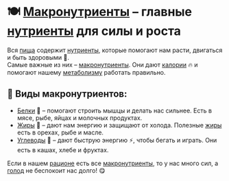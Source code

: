 # 🍽️ [Макронутриенты](macronutrients.md) – главные [нутриенты](nutrient.md) для силы и роста  

Вся [пища](food2.md) содержит [нутриенты](nutrient.md), которые помогают нам расти, двигаться и быть здоровыми 💪.  
Самые важные из них – [макронутриенты](macronutrients.md). Они дают [калории](calories.md) 🔥 и помогают нашему [метаболизму](metabolism.md) работать правильно.  

## 🔹 Виды макронутриентов:  
- [Белки](protein.md) 🥩 – помогают строить мышцы и делать нас сильнее. Есть в мясе, рыбе, яйцах и молочных продуктах.  
- [Жиры](fats.md) 🥑 – дают нам энергию и защищают от холода. Полезные [жиры](fats.md) есть в орехах, рыбе и масле.  
- [Углеводы](carbohydrates.md) 🍞 – дают быструю энергию ⚡️, чтобы бегать и играть. Они есть в кашах, хлебе и фруктах.  

Если в нашем [рационе](ration.md) есть все [макронутриенты](macronutrients.md), то у нас много сил, а [голод](hunger.md) не беспокоит нас долго! 😋  